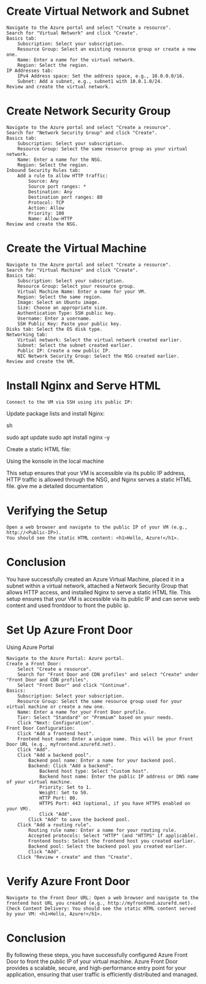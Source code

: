 # Create Virtual Network and Subnet

    Navigate to the Azure portal and select "Create a resource".
    Search for "Virtual Network" and click "Create".
    Basics tab:
        Subscription: Select your subscription.
        Resource Group: Select an existing resource group or create a new one.
        Name: Enter a name for the virtual network.
        Region: Select the region.
    IP Addresses tab:
        IPv4 Address space: Set the address space, e.g., 10.0.0.0/16.
        Subnet: Add a subnet, e.g., subnet1 with 10.0.1.0/24.
    Review and create the virtual network.

# Create Network Security Group

    Navigate to the Azure portal and select "Create a resource".
    Search for "Network Security Group" and click "Create".
    Basics tab:
        Subscription: Select your subscription.
        Resource Group: Select the same resource group as your virtual network.
        Name: Enter a name for the NSG.
        Region: Select the region.
    Inbound Security Rules tab:
        Add a rule to allow HTTP traffic:
            Source: Any
            Source port ranges: *
            Destination: Any
            Destination port ranges: 80
            Protocol: TCP
            Action: Allow
            Priority: 100
            Name: Allow-HTTP
    Review and create the NSG.
# Create the Virtual Machine
    Navigate to the Azure portal and select "Create a resource".
    Search for "Virtual Machine" and click "Create".
    Basics tab:
        Subscription: Select your subscription.
        Resource Group: Select your resource group.
        Virtual Machine Name: Enter a name for your VM.
        Region: Select the same region.
        Image: Select an Ubuntu image.
        Size: Choose an appropriate size.
        Authentication Type: SSH public key.
        Username: Enter a username.
        SSH Public Key: Paste your public key.
    Disks tab: Select the OS disk type.
    Networking tab:
        Virtual network: Select the virtual network created earlier.
        Subnet: Select the subnet created earlier.
        Public IP: Create a new public IP.
        NIC Network Security Group: Select the NSG created earlier.
    Review and create the VM.

# Install Nginx and Serve HTML

    Connect to the VM via SSH using its public IP:

Update package lists and install Nginx:

sh

sudo apt update
sudo apt install nginx -y

Create a static HTML file:

Using the konsole in the local machine 

This setup ensures that your VM is accessible via its public IP address,
HTTP traffic is allowed through the NSG, and Nginx serves a static HTML file.
give me a detailed documentation 

# Verifying the Setup

    Open a web browser and navigate to the public IP of your VM (e.g., http://<Public-IP>).
    You should see the static HTML content: <h1>Hello, Azure!</h1>.

# Conclusion

You have successfully created an Azure Virtual Machine, placed it in a subnet within a virtual network,
attached a Network Security Group that allows HTTP access, and installed Nginx to serve a static HTML file. 
This setup ensures that your VM is accessible via its public IP and can serve web content and used frontdoor to front the public ip.

# Set Up Azure Front Door
Using Azure Portal

    Navigate to the Azure Portal: Azure portal.
    Create a Front Door:
        Select "Create a resource".
        Search for "Front Door and CDN profiles" and select "Create" under "Front Door and CDN profiles".
        Select "Front Door" and click "Continue".
    Basics:
        Subscription: Select your subscription.
        Resource Group: Select the same resource group used for your virtual machine or create a new one.
        Name: Enter a name for your Front Door profile.
        Tier: Select "Standard" or "Premium" based on your needs.
        Click "Next: Configuration".
    Front Door Configuration:
        Click "Add a frontend host".
        Frontend host name: Enter a unique name. This will be your Front Door URL (e.g., myfrontend.azurefd.net).
        Click "Add".
        Click "Add a backend pool".
            Backend pool name: Enter a name for your backend pool.
            Backend: Click "Add a backend".
                Backend host type: Select "Custom host".
                Backend host name: Enter the public IP address or DNS name of your virtual machine.
                Priority: Set to 1.
                Weight: Set to 50.
                HTTP Port: 80.
                HTTPS Port: 443 (optional, if you have HTTPS enabled on your VM).
                Click "Add".
            Click "Add" to save the backend pool.
        Click "Add a routing rule".
            Routing rule name: Enter a name for your routing rule.
            Accepted protocols: Select "HTTP" (and "HTTPS" if applicable).
            Frontend hosts: Select the frontend host you created earlier.
            Backend pool: Select the backend pool you created earlier.
            Click "Add".
        Click "Review + create" and then "Create".

# Verify Azure Front Door
    Navigate to the Front Door URL: Open a web browser and navigate to the frontend host URL you created (e.g., http://myfrontend.azurefd.net).
    Check Content Delivery: You should see the static HTML content served by your VM: <h1>Hello, Azure!</h1>.

# Conclusion

By following these steps, you have successfully configured Azure Front Door to front the public IP of your virtual machine. 
Azure Front Door provides a scalable, secure, and high-performance entry point for your application, 
ensuring that user traffic is efficiently distributed and managed.


